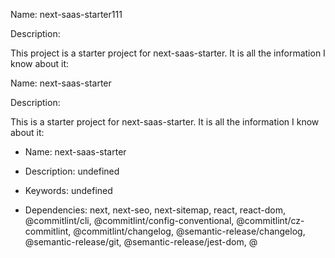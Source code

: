 


Name: next-saas-starter111

Description:

This project is a starter project for next-saas-starter. It is all the information I know about it:

Name: next-saas-starter

Description:

This is a starter project for next-saas-starter. It is all the information I know about it:

- Name: next-saas-starter

- Description: undefined

- Keywords: undefined

- Dependencies: next, next-seo, next-sitemap, react, react-dom, @commitlint/cli, @commitlint/config-conventional, @commitlint/cz-commitlint, @commitlint/changelog, @semantic-release/changelog, @semantic-release/git, @semantic-release/jest-dom, @

